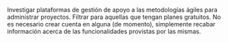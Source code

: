 
Investigar plataformas de gestión de apoyo a las metodologías ágiles para administrar proyectos. Filtrar para aquellas que tengan planes gratuitos. No es necesario crear cuenta en alguna (de momento), simplemente recabar información acerca de las funcionalidades provistas por las mismas.